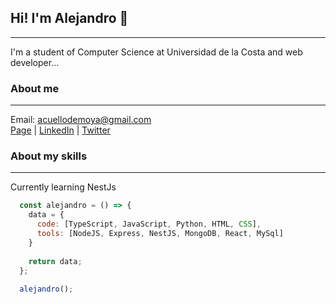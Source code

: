 ## Hi! I'm Alejandro 👋
---
I'm a student of Computer Science at Universidad de la Costa and web developer...
### About me
---
Email: acuellodemoya@gmail.com  
[Page](https://acuellodemoya.github.io/Portafolio/) | [LinkedIn](https://www.linkedin.com/in/alejandro-cuello-de-moya-02404619a) | [Twitter](https://twitter.com/cuellomoya)
### About my skills
---
Currently learning NestJs 
```javascript
  const alejandro = () => {
    data = {
      code: [TypeScript, JavaScript, Python, HTML, CSS],
      tools: [NodeJS, Express, NestJS, MongoDB, React, MySql]
    }
  
    return data;
  };
  
  alejandro();
```

<!--
**acuellodemoya/acuellodemoya** is a ✨ _special_ ✨ repository because its `README.md` (this file) appears on your GitHub profile.

